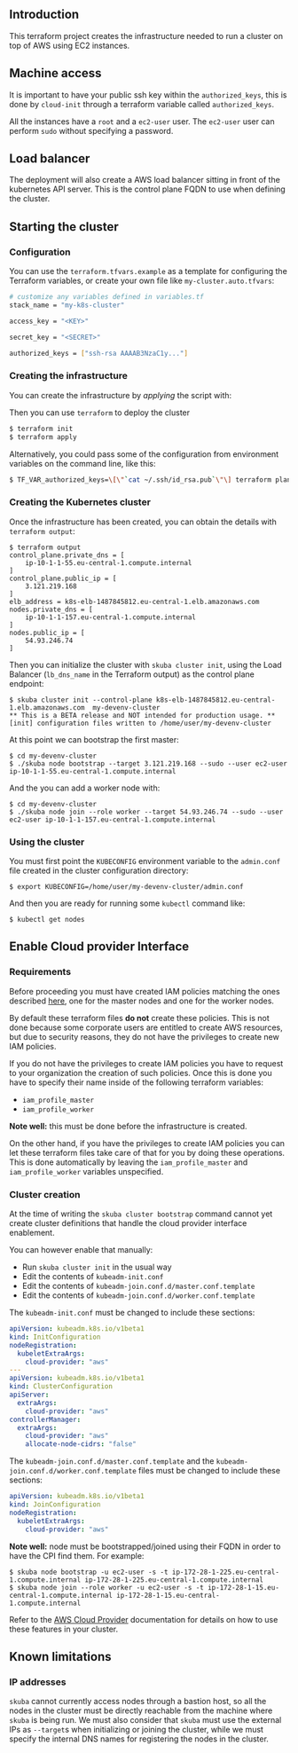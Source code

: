 ## Introduction

This terraform project creates the infrastructure needed to run a
cluster on top of AWS using EC2 instances.

## Machine access

It is important to have your public ssh key within the `authorized_keys`,
this is done by `cloud-init` through a terraform variable called `authorized_keys`.

All the instances have a `root` and a `ec2-user` user. The `ec2-user` user can
perform `sudo` without specifying a password.

## Load balancer

The deployment will also create a AWS load balancer sitting in front of the
kubernetes API server. This is the control plane FQDN to use when defining
the cluster.

## Starting the cluster

### Configuration

You can use the `terraform.tfvars.example` as a template for configuring
the Terraform variables, or create your own file like `my-cluster.auto.tfvars`:

```sh
# customize any variables defined in variables.tf
stack_name = "my-k8s-cluster"

access_key = "<KEY>"

secret_key = "<SECRET>"

authorized_keys = ["ssh-rsa AAAAB3NzaC1y..."]
```

### Creating the infrastructure

You can create the infrastructure by _applying_ the script with:

Then you can use `terraform` to deploy the cluster

```sh
$ terraform init
$ terraform apply
```

Alternatively, you could pass some of the configuration from environment
variables on the command line, like this:

```sh
$ TF_VAR_authorized_keys=\[\"`cat ~/.ssh/id_rsa.pub`\"\] terraform plan
```

### Creating the Kubernetes cluster

Once the infrastructure has been created, you can obtain the details with
`terraform output`:

```console
$ terraform output
control_plane.private_dns = [
    ip-10-1-1-55.eu-central-1.compute.internal
]
control_plane.public_ip = [
    3.121.219.168
]
elb_address = k8s-elb-1487845812.eu-central-1.elb.amazonaws.com
nodes.private_dns = [
    ip-10-1-1-157.eu-central-1.compute.internal
]
nodes.public_ip = [
    54.93.246.74
]
```

Then you can initialize the cluster with `skuba cluster init`, using the Load Balancer (`lb_dns_name` in the Terraform output) as the control plane endpoint:

```console
$ skuba cluster init --control-plane k8s-elb-1487845812.eu-central-1.elb.amazonaws.com  my-devenv-cluster
** This is a BETA release and NOT intended for production usage. **
[init] configuration files written to /home/user/my-devenv-cluster
```

At this point we can bootstrap the first master:

```console
$ cd my-devenv-cluster
$ ./skuba node bootstrap --target 3.121.219.168 --sudo --user ec2-user ip-10-1-1-55.eu-central-1.compute.internal
```

And the  you can add a worker node with:

```console
$ cd my-devenv-cluster
$ ./skuba node join --role worker --target 54.93.246.74 --sudo --user ec2-user ip-10-1-1-157.eu-central-1.compute.internal
```

### Using the cluster

You must first point the `KUBECONFIG` environment variable to the `admin.conf`
file created in the cluster configuration directory:

```console
$ export KUBECONFIG=/home/user/my-devenv-cluster/admin.conf
```

And then you are ready for running some `kubectl` command like:

```console
$ kubectl get nodes
```

## Enable Cloud provider Interface

### Requirements

Before proceeding you must have created IAM policies matching the ones described
[here](https://github.com/kubernetes/cloud-provider-aws#iam-policy), one
for the master nodes and one for the worker nodes.

By default these terraform files **do not** create these policies. This is not
done because some corporate users are entitled to create AWS resources, but
due to security reasons, they do not have the privileges to create new IAM
policies.

If you do not have the privileges to create IAM policies you have to request
to your organization the creation of such policies.
Once this is done you have to specify their name inside of the following
terraform variables:

  * `iam_profile_master`
  * `iam_profile_worker`

**Note well:** this must be done before the infrastructure is created.


On the other hand, if you have the privileges to create IAM policies you can
let these terraform files take care of that for you by doing these operations.
This is done automatically by leaving the `iam_profile_master` and
`iam_profile_worker` variables unspecified.

### Cluster creation

At the time of writing the `skuba cluster bootstrap` command cannot yet create
cluster definitions that handle the cloud provider interface enablement.

You can however enable that manually:

  * Run `skuba cluster init` in the usual way
  * Edit the contents of `kubeadm-init.conf`
  * Edit the contents of `kubeadm-join.conf.d/master.conf.template`
  * Edit the contents of `kubeadm-join.conf.d/worker.conf.template`

The `kubeadm-init.conf` must be changed to include these sections:

```yaml
apiVersion: kubeadm.k8s.io/v1beta1
kind: InitConfiguration
nodeRegistration:
  kubeletExtraArgs:
    cloud-provider: "aws"
---
apiVersion: kubeadm.k8s.io/v1beta1
kind: ClusterConfiguration
apiServer:
  extraArgs:
    cloud-provider: "aws"
controllerManager:
  extraArgs:
    cloud-provider: "aws"
    allocate-node-cidrs: "false"
```

The `kubeadm-join.conf.d/master.conf.template` and
the `kubeadm-join.conf.d/worker.conf.template` files must be changed to
include these sections:

```yaml
apiVersion: kubeadm.k8s.io/v1beta1
kind: JoinConfiguration
nodeRegistration:
  kubeletExtraArgs:
    cloud-provider: "aws"
```

**Note well:** node must be bootstrapped/joined using their FQDN in order to
have the CPI find them. For example:

```
$ skuba node bootstrap -u ec2-user -s -t ip-172-28-1-225.eu-central-1.compute.internal ip-172-28-1-225.eu-central-1.compute.internal
$ skuba node join --role worker -u ec2-user -s -t ip-172-28-1-15.eu-central-1.compute.internal ip-172-28-1-15.eu-central-1.compute.internal
```

Refer to the [AWS Cloud Provider](https://kubernetes.io/docs/concepts/cluster-administration/cloud-providers/#aws)
documentation for details on how to use these features in your cluster.

## Known limitations

### IP addresses

`skuba` cannot currently access nodes through a bastion host, so all
the nodes in the cluster must be directly reachable from the machine where
`skuba` is being run. We must also consider that `skuba` must use
the external IPs as `--target`s when initializing or joining the cluster,
while we must specify the internal DNS names for registering the nodes
in the cluster.


